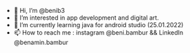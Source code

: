 - 👋 Hi, I’m @benib3
- 👀 I’m interested in app development and digital art.
- 🌱 I’m currently learning java for android studio (25.01.2022)
- 📫 How to reach me : instagram @beni.bambur && LinkedIn @benamin.bambur

